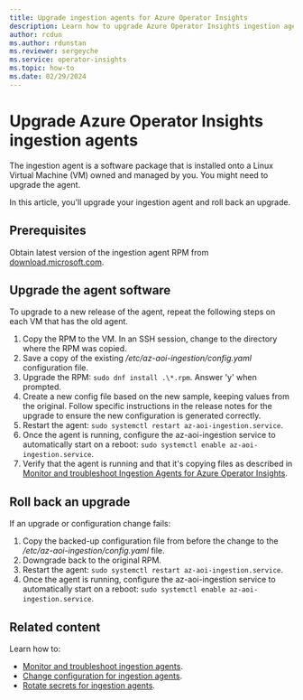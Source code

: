 ```yaml
---
title: Upgrade ingestion agents for Azure Operator Insights
description: Learn how to upgrade Azure Operator Insights ingestion agents.
author: rcdun
ms.author: rdunstan
ms.reviewer: sergeyche
ms.service: operator-insights
ms.topic: how-to
ms.date: 02/29/2024
---
```

# Upgrade Azure Operator Insights ingestion agents

The ingestion agent is a software package that is installed onto a Linux Virtual Machine (VM) owned and managed by you. You might need to upgrade the agent.

In this article, you'll upgrade your ingestion agent and roll back an upgrade.

## Prerequisites

Obtain latest version of the ingestion agent RPM from [download.microsoft.com](https://download.microsoft.com/download/a/4/a/a4ae5f8b-6ccd-477b-8c29-2c22bed915d2/az-sftp-uploader-0.9.0-1.el8.x86_64.rpm).

## Upgrade the agent software

To upgrade to a new release of the agent, repeat the following steps on each VM that has the old agent.

1. Copy the RPM to the VM. In an SSH session, change to the directory where the RPM was copied.
1. Save a copy of the existing */etc/az-aoi-ingestion/config.yaml* configuration file.
1. Upgrade the RPM: `sudo dnf install .\*.rpm`. Answer 'y' when prompted.  
1. Create a new config file based on the new sample, keeping values from the original. Follow specific instructions in the release notes for the upgrade to ensure the new configuration is generated correctly. 
1. Restart the agent: `sudo systemctl restart az-aoi-ingestion.service`.
1. Once the agent is running, configure the az-aoi-ingestion service to automatically start on a reboot: `sudo systemctl enable az-aoi-ingestion.service`.
1. Verify that the agent is running and that it's copying files as described in [Monitor and troubleshoot Ingestion Agents for Azure Operator Insights](monitor-troubleshoot-ingestion-agent.md).

## Roll back an upgrade

If an upgrade or configuration change fails:

1. Copy the backed-up configuration file from before the change to the */etc/az-aoi-ingestion/config.yaml* file.
1. Downgrade back to the original RPM.
1. Restart the agent: `sudo systemctl restart az-aoi-ingestion.service`.
1. Once the agent is running, configure the az-aoi-ingestion service to automatically start on a reboot: `sudo systemctl enable az-aoi-ingestion.service`.

## Related content

Learn how to:

- [Monitor and troubleshoot ingestion agents](monitor-troubleshoot-ingestion-agent.md).
- [Change configuration for ingestion agents](change-ingestion-agent-configuration.md).
- [Rotate secrets for ingestion agents](rotate-secrets-for-ingestion-agent.md).
